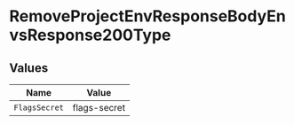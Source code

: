 # RemoveProjectEnvResponseBodyEnvsResponse200Type


## Values

| Name          | Value         |
| ------------- | ------------- |
| `FlagsSecret` | flags-secret  |
